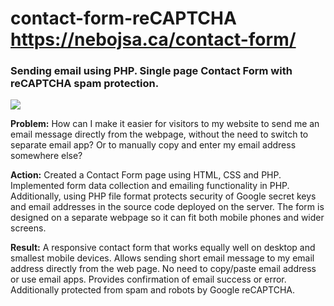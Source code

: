 # contact-form-reCAPTCHA <https://nebojsa.ca/contact-form/>
### Sending email using PHP. Single page Contact Form with reCAPTCHA spam protection.

<img src="https://nradojcic.github.io/project-screenshots/Project-4.jpg" >

**Problem:** How can I make it easier for visitors to my website to send me an email message directly from the webpage, without the need to switch to separate email app? Or to manually copy and enter my email address somewhere else? 

**Action:** Created a Contact Form page using HTML, CSS and PHP. Implemented form data collection and emailing functionality in PHP. Additionally, using PHP file format protects security of Google secret keys and email addresses in the source code deployed on the server. The form is designed on a separate webpage so it can fit both mobile phones and wider screens. 

**Result:** A responsive contact form that works equally well on desktop and smallest mobile devices. Allows sending short email message to my email address directly from the web page. No need to copy/paste email address or use email apps. Provides confirmation of email success or error. Additionally protected from spam and robots by Google reCAPTCHA.


